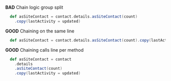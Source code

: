 **BAD** Chain logic group split
```scala
  def asSiteContact = contact.details.asSiteContact(count)
    .copy(lastActivity = updated)
```
**GOOD** Chaining on the same line
```scala
  def asSiteContact = contact.details.asSiteContact(count).copy(lastActivity = updated)
```
**GOOD** Chaining calls line per method
```scala
  def asSiteContact = contact
    .details
    .asSiteContact(count)
    .copy(lastActivity = updated)
```


